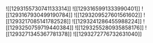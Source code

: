 ![[1293155730741133314]]
![[1293165991333990401]]
![[1293167930499190784]]
![[1293209527601561602]]
![[1293217085141782528]]
![[1293241286455988224]]
![[1293250759719440384]]
![[1293255280935858176]]
![[1293271345367781378]]
![[1293272776732631040]]
